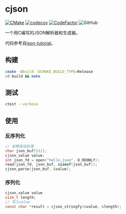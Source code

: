 # cjson

[![CMake](https://github.com/qdslovelife/cjson/actions/workflows/cmake.yml/badge.svg)](https://github.com/qdslovelife/cjson/actions/workflows/cmake.yml)
[![codecov](https://codecov.io/gh/qdslovelife/cjson/branch/main/graph/badge.svg?token=OP2XQAKIYM)](https://codecov.io/gh/qdslovelife/cjson) 
[![CodeFactor](https://www.codefactor.io/repository/github/qdslovelife/cjson/badge)](https://www.codefactor.io/repository/github/qdslovelife/cjson) 
![GitHub](https://img.shields.io/github/license/qdslovelife/cjson)

一个用C编写的JSON解析器和生成器。

代码参考自[json-tutorial](https://github.com/miloyip/json-tutorial)。

## 构建

``` bash
cmake -Bbuild -DCMAKE_BUILD_TYPE=Release
cd build && make
```

## 测试

``` bash
ctest --verbose
```

## 使用

### 反序列化

``` c
// 省略错误处理
char json_buf[512];
cjson_value value;
int json_fd = open("hello.json", O_RDONLY);
read(json_fd, json_buf, sizeof(json_buf));
cjson_parse(json_buf, &value);
```

### 序列化

``` c
cjson_value value
size_t length;
// 写入value
const char *result = cjson_stringfy(&value, &length);
```
